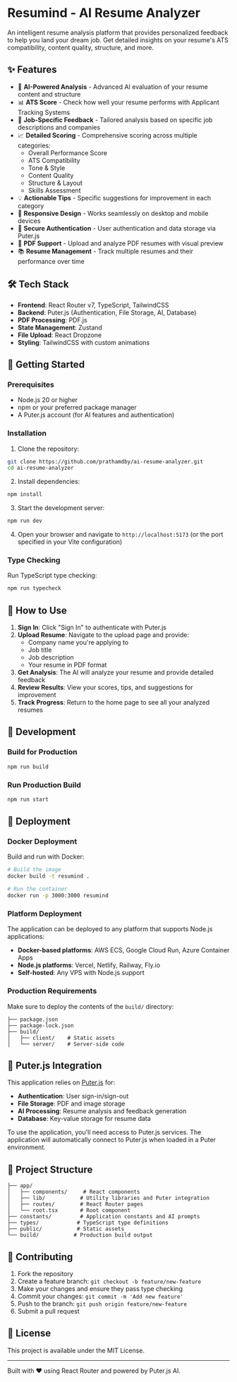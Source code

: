 # Resumind - AI Resume Analyzer

An intelligent resume analysis platform that provides personalized feedback to help you land your dream job. Get detailed insights on your resume's ATS compatibility, content quality, structure, and more.

## ✨ Features

- 🤖 **AI-Powered Analysis** - Advanced AI evaluation of your resume content and structure
- 📊 **ATS Score** - Check how well your resume performs with Applicant Tracking Systems
- 🎯 **Job-Specific Feedback** - Tailored analysis based on specific job descriptions and companies
- 📈 **Detailed Scoring** - Comprehensive scoring across multiple categories:
  - Overall Performance Score
  - ATS Compatibility 
  - Tone & Style
  - Content Quality
  - Structure & Layout
  - Skills Assessment
- 💡 **Actionable Tips** - Specific suggestions for improvement in each category
- 📱 **Responsive Design** - Works seamlessly on desktop and mobile devices
- 🔐 **Secure Authentication** - User authentication and data storage via Puter.js
- 📄 **PDF Support** - Upload and analyze PDF resumes with visual preview
- 📚 **Resume Management** - Track multiple resumes and their performance over time

## 🛠️ Tech Stack

- **Frontend**: React Router v7, TypeScript, TailwindCSS
- **Backend**: Puter.js (Authentication, File Storage, AI, Database)
- **PDF Processing**: PDF.js
- **State Management**: Zustand
- **File Upload**: React Dropzone
- **Styling**: TailwindCSS with custom animations

## 🚀 Getting Started

### Prerequisites

- Node.js 20 or higher
- npm or your preferred package manager
- A Puter.js account (for AI features and authentication)

### Installation

1. Clone the repository:
```bash
git clone https://github.com/prathamdby/ai-resume-analyzer.git
cd ai-resume-analyzer
```

2. Install dependencies:
```bash
npm install
```

3. Start the development server:
```bash
npm run dev
```

4. Open your browser and navigate to `http://localhost:5173` (or the port specified in your Vite configuration)

### Type Checking

Run TypeScript type checking:
```bash
npm run typecheck
```

## 📖 How to Use

1. **Sign In**: Click "Sign In" to authenticate with Puter.js
2. **Upload Resume**: Navigate to the upload page and provide:
   - Company name you're applying to
   - Job title
   - Job description
   - Your resume in PDF format
3. **Get Analysis**: The AI will analyze your resume and provide detailed feedback
4. **Review Results**: View your scores, tips, and suggestions for improvement
5. **Track Progress**: Return to the home page to see all your analyzed resumes

## 🔧 Development

### Build for Production

```bash
npm run build
```

### Run Production Build

```bash
npm run start
```

## 🐳 Deployment

### Docker Deployment

Build and run with Docker:

```bash
# Build the image
docker build -t resumind .

# Run the container
docker run -p 3000:3000 resumind
```

### Platform Deployment

The application can be deployed to any platform that supports Node.js applications:

- **Docker-based platforms**: AWS ECS, Google Cloud Run, Azure Container Apps
- **Node.js platforms**: Vercel, Netlify, Railway, Fly.io
- **Self-hosted**: Any VPS with Node.js support

### Production Requirements

Make sure to deploy the contents of the `build/` directory:
```
├── package.json
├── package-lock.json
├── build/
│   ├── client/    # Static assets
│   └── server/    # Server-side code
```

## 🔑 Puter.js Integration

This application relies on [Puter.js](https://puter.com) for:

- **Authentication**: User sign-in/sign-out
- **File Storage**: PDF and image storage
- **AI Processing**: Resume analysis and feedback generation
- **Database**: Key-value storage for resume data

To use the application, you'll need access to Puter.js services. The application will automatically connect to Puter.js when loaded in a Puter environment.

## 📁 Project Structure

```
├── app/
│   ├── components/     # React components
│   ├── lib/           # Utility libraries and Puter integration
│   ├── routes/        # React Router pages
│   └── root.tsx       # Root component
├── constants/         # Application constants and AI prompts
├── types/            # TypeScript type definitions
├── public/           # Static assets
└── build/           # Production build output
```

## 🤝 Contributing

1. Fork the repository
2. Create a feature branch: `git checkout -b feature/new-feature`
3. Make your changes and ensure they pass type checking
4. Commit your changes: `git commit -m 'Add new feature'`
5. Push to the branch: `git push origin feature/new-feature`
6. Submit a pull request

## 📄 License

This project is available under the MIT License.

---

Built with ❤️ using React Router and powered by Puter.js AI.
